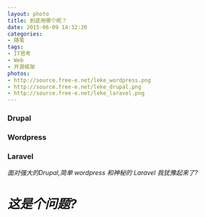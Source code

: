 ```yaml
---
layout: photo
title: 到底用哪个呢？
date: 2015-06-09 14:32:20
categories:
- 随笔
tags:
- IT思考
- Web
- 开源框架
photos:
- http://source.free-e.net/leke_wordpress.png
- http://source.free-e.net/leke_drupal.png
- http://source.free-e.net/leke_laravel.png
---
```

### Drupal ###
### Wordpress ###
### Laravel ###
*面对强大的Drupal,简单 wordpress 和神秘的 Laravel 我犹豫起来了?*
# *这是个问题?* #
